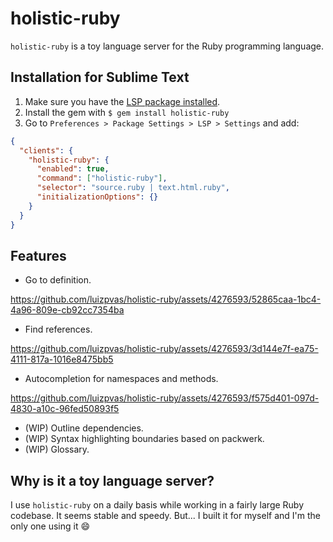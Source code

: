 # holistic-ruby

`holistic-ruby` is a toy language server for the Ruby programming language.

## Installation for Sublime Text

1. Make sure you have the [LSP package installed](https://github.com/sublimelsp/LSP).
2. Install the gem with `$ gem install holistic-ruby`
3. Go to `Preferences > Package Settings > LSP > Settings` and add:

```json
{
  "clients": {
    "holistic-ruby": {
      "enabled": true,
      "command": ["holistic-ruby"],
      "selector": "source.ruby | text.html.ruby",
      "initializationOptions": {}
    }
  }
}
```

## Features

* Go to definition.


https://github.com/luizpvas/holistic-ruby/assets/4276593/52865caa-1bc4-4a96-809e-cb92cc7354ba


* Find references.

https://github.com/luizpvas/holistic-ruby/assets/4276593/3d144e7f-ea75-4111-817a-1016e8475bb5

* Autocompletion for namespaces and methods.

https://github.com/luizpvas/holistic-ruby/assets/4276593/f575d401-097d-4830-a10c-96fed50893f5

* (WIP) Outline dependencies.
* (WIP) Syntax highlighting boundaries based on packwerk.
* (WIP) Glossary.

## Why is it a toy language server?

I use `holistic-ruby` on a daily basis while working in a fairly large Ruby codebase. It seems stable and speedy. But... I built it for myself and I'm the only one using it :smile:
